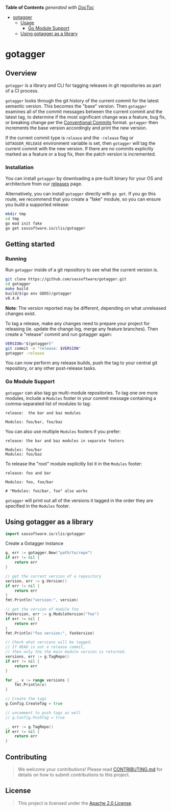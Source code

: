 <!-- markdownlint-disable -->
<!-- START doctoc generated TOC please keep comment here to allow auto update -->
<!-- DON'T EDIT THIS SECTION, INSTEAD RE-RUN doctoc TO UPDATE -->
**Table of Contents**  *generated with [DocToc](https://github.com/thlorenz/doctoc)*

- [gotagger](#gotagger)
    - [Usage](#usage)
        - [Go Module Support](#go-module-support)
    - [Using gotagger as a library](#using-gotagger-as-a-library)

<!-- END doctoc generated TOC please keep comment here to allow auto update -->
<!-- markdownlint-enable -->
<!-- markdownlint-disable MD012 MD013 -->

# gotagger

## Overview

`gotagger` is a library and CLI
for tagging releases in git repositories
as part of a CI process.

`gotagger` looks through the git history of the current commit
for the latest semantic version.
This becomes the "base" version.
Then `gotagger` examines all of the commit messages
between the current commit and the latest tag,
to determine if the most significant change was a
feature,
bug fix,
or breaking change
per the [Conventional Commits] format.
`gotagger` then increments the base version accordingly
and print the new version.

If the current commit type is `release`
and the `-release` flag
or `GOTAGGER_RELEASE` environment variable is set,
then `gotagger` will tag the current commit with the new version.
If there are no commits explicitly marked as a feature or a bug fix,
then the patch version is incremented.


### Installation

You can install `gotagger`
by downloading a pre-built binary for your OS and architecture
from our [releases](./releases) page.

Alternatively, you can install `gotagger` directly with `go get`.
If you go this route,
we recommend that you create a "fake" module,
so you can ensure you build a supported release:

```bash
mkdir tmp
cd tmp
go mod init fake
go get sassoftware.io/clis/gotagger
```


## Getting started

### Running

Run `gotagger` inside of a git repository to see what the current version is.

```bash
git clone https://github.com/sassoftware/gotagger.git
cd gotagger
make build
build/$(go env GOOS)/gotagger
v0.4.0
```

**Note**: The version reported may be different,
depending on what unreleased changes exist.

To tag a release,
make any changes need to prepare your project for releasing
(ie. update the change log,
merge any feature branches).
Then create a "release" commit and run gotagger again:

```bash
VERSION="$(gotagger)"
git commit -m "release: $VERSION"
gotagger -release
```

You can now perform any release builds,
push the tag to your central git repository,
or any other post-release tasks.


### Go Module Support

`gotagger` can also tag go multi-module repositories.
To tag one ore more modules,
include a `Modules` footer in your commit message
containing a comma-separated list of modules to tag:

```text
release:  the bar and baz modules

Modules: foo/bar, foo/baz
```

You can also use multiple `Modules` footers if you prefer:

```text
release: the bar and baz modules in separate footers

Modules: foo/bar
Modules: foo/baz
```

To release the "root" module explicitly list it in the `Modules` footer:

```text
release: foo and bar

Modules: foo, foo/bar

# "Modules: foo/bar, foo" also works
```

`gotagger` will print out all of the versions it tagged
in the order they are specified in the `Modules` footer.


## Using gotagger as a library

```go
import sassoftware.io/clis/gotagger
```

Create a Gotagger instance

```go
g, err := gotagger.New("path/to/repo")
if err != nil {
    return err
}

// get the current version of a repository
version, err := g.Version()
if err != nil {
    return err
}
fmt.Println("version:", version)

// get the version of module foo
fooVersion, err := g.ModuleVersion("foo")
if err != nil {
    return err
}
fmt.Println("foo version:", fooVersion)

// Check what versions will be tagged.
// If HEAD is not a release commit,
// then only the the main module version is returned.
versions, err := g.TagRepo()
if err != nil {
    return err
}

for _, v := range versions {
    fmt.Println(v)
}

// Create the tags
g.Config.CreateTag = true

// uncomment to push tags as well
// g.Config.PushTag = true

_, err := g.TagRepo()
if err != nil {
    return err
}
```


## Contributing

> We welcome your contributions!
  Please read [CONTRIBUTING.md](CONTRIBUTING.md) for details
  on how to submit contributions to this project.


## License

> This project is licensed under the [Apache 2.0 License](LICENSE).

[Conventional Commits]: https://www.conventionalcommits.org/en/v1.0.0/
